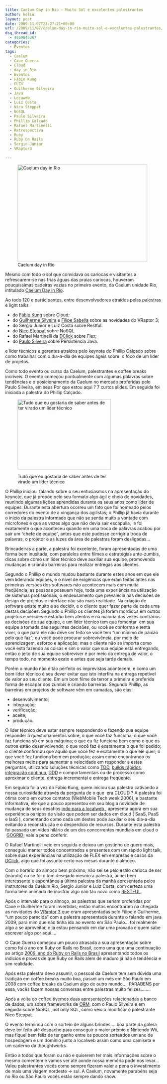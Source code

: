 ```yaml
---
title: Caelum Day in Rio – Muito Sol e excelentes palestrantes
author: helio
layout: post
date: 2009-11-07T23:27:21+00:00
url: /2009/11/07/caelum-day-in-rio-muito-sol-e-excelentes-palestrantes/
dsq_thread_id:
  - 4969845367
categories:
  - Eventos
tags:
  - Caelum
  - Caue Guerra
  - Cloud
  - day in Rio
  - Eventos
  - Fábio Kung
  - FLEX
  - Guilherme Silveira
  - Java
  - Locaweb
  - Luiz Costa
  - Nico Steppat
  - NoSQL
  - Paulo Silveira
  - Phillip Calçado
  - Rafael Martinelli
  - Retrospectiva
  - Ruby
  - Ruby On Rails
  - Sergio Junior
  - VRaptor3

---
```

<p style="text-align: center;">
  <figure id="attachment_69" style="width: 417px" class="wp-caption aligncenter"><img class="size-full wp-image-69" src="/uploads/2009/11/dsc004811.jpg" alt="Caelum day in Rio" width="417" height="313" srcset="/uploads/2009/11/dsc004811.jpg 417w, /uploads/2009/11/dsc004811-300x225.jpg 300w" sizes="(max-width: 417px) 100vw, 417px" /><figcaption class="wp-caption-text">Caelum day in Rio</figcaption></figure> 
  
  <p>
    Mesmo com todo o sol que convidava os cariocas e visitantes a refrescarem-se nas frias águas das praias cariocas, houveram pouquíssimas cadeiras vazias no primeiro evento, da Caelum unidade Rio, intitulado <a title="Caelum Day in Rio" href="http://www.caelum.com.br/caelumday/" target="_blank">Caelum Day in Rio</a>.
  </p>
  
  <p>
    Ao todo 120 e participantes, entre desenvolvedores atraídos pelas palestras e light talks
  </p>
  
  <ul>
    <li>
      do <a title="Fábio Kung" href="http://fabiokung.com/" target="_blank">Fábio Kung</a> sobre Cloud;
    </li>
    <li>
      do <a title="Guilherme Silveira" href="http://guilhermesilveira.wordpress.com/" target="_blank">Guilherme Silveira</a> e <a title="Filipe Sabella" href="http://www.filipesabella.com/" target="_blank">Filipe Sabella</a> sobre as novidades do VRaptor 3;
    </li>
    <li>
      do Sergio Junior e Luiz Costa sobre Restful.
    </li>
    <li>
      do <a title="Nico Steppat" href="http://twitter.com/steppat" target="_blank">Nico Steppat</a> sobre NoSQL.
    </li>
    <li>
      do Rafael Martinelli da <a title="DClick" href="http://www.dclick.com.br/" target="_blank">DClick</a> sobre Flex;
    </li>
    <li>
      do <a title="Paulo Silveira" href="http://www.flickr.com/photos/silveira/" target="_blank">Paulo Silveira</a> sobre Persistência Java.
    </li>
  </ul>
  
  <p>
    e líder técnicos e gerentes atraídos pelo keynote do Phillip Calçado sobre como trabalhar com o dia-a-dia de equipes ágeis sobre  o foco de um líder de projetos.
  </p>
  
  <p>
    Como todo evento ou curso da Caelum, palestrantes e coffee breaks incríveis. O evento começou pontualmente com algumas palavras sobre tendências e o posicionamento da Caelum no mercado proferidas pelo Paulo Silveira, em seus Por que estou aqui ? 7 curtos slides. Em seguida foi iniciada a palestra do Phillip Calçado.
  </p><figure id="attachment_63" style="width: 300px" class="wp-caption aligncenter">
  
  <img class="size-medium wp-image-63" src="/uploads/2009/11/4039450800_a816d7cd46-300x225.jpg" alt="Tudo que eu gostaria de saber antes de ter virado um líder técnico" width="300" height="225" srcset="/uploads/2009/11/4039450800_a816d7cd46-300x225.jpg 300w, /uploads/2009/11/4039450800_a816d7cd46.jpg 500w" sizes="(max-width: 300px) 100vw, 300px" /><figcaption class="wp-caption-text">Tudo que eu gostaria de saber antes de ter virado um líder técnico</figcaption></figure> 
  
  <p>
    O Phillip iniciou  falando sobre o seu entusiasmos na apresentação do keynote, que já propõe pelo seu formato algo ágil e cheio de novidades, reunindo algumas lições aprendidas durante os seus anos como líder de equipes. Durante esta abertura ocorreu um fato que foi nomeado pelos corredores do evento de a vingança dos agilistas; o Phillip já havia durante o inicio da palestra informado que não se sentia muito a vontade com microfones e que as vezes algo que não devia sair escapulia,  e foi exatamente o que aconteceu quando em uma troca de palavras acabou por sair um &#8220;chefe de equipe&#8221;, antes que este pudesse corrigir a troca de palavras, o projetor e as luzes da área de palestras foram desligadas&#8230;
  </p>
  
  <p>
    Brincadeiras a parte, a palestra foi excelente, foram apresentadas de uma forma bem inusitada, com paralelos entre filmes e estratégias ante-zumbis, dicas sobre como um líder técnico deve auxiliar sua equipe, promovendo mudanças e criando barreiras para realizar entregas aos clientes.
  </p>
  
  <p>
    Segundo o Phillip o mundo mudou bastante durante estes anos em que ele vem liderando equipes, e o nível de exigências que eram feitas antes nas primeiras versões dos softwares não acontecem mais com muita freqüência; as pessoas possuem hoje, toda uma experiência na utilização de sistemas profissionais, o endeusamento que prevalecia nas decisões de design de projetos e interface não são mais realidade. Na criação de software existe muito a se decidir, e o cliente quer fazer parte de cada uma destas decisões. Segundo o Phillip os clientes já foram mordidos em outros projetos e versões e estarão bem atentos e na maioria das vezes contrários as decisões de sua equipe, e um líder técnico tem que fomentar  em sua equipe a tomada das seguintes decisões, ou você se conforma e tenta viver, o que para ele não deve ser feito se você tem &#8220;um mínimo de paixão pelo que faz&#8221;; ou você pode procurar sobrevivência, por meio de aprendizagem, esforço e aplicação; mas o cliente não se importa como você está fazendo as coisas e sim o valor que sua equipe está entregando, então o jeito de sua equipe sobreviver é por meio da entrega de valor, o tempo todo, no momento exato e antes que seja tarde demais.
  </p>
  
  <p>
    Porém o mundo não é tão perfeito os imprevistos acontecem, e como um bom líder técnico é seu dever evitar que isto interfira na entrega repetível de valor ao seu cliente. Em um bom filme de terror a primeira e preferida forma de escapar dos zumbis é criando barreiras. Segundo Phillip, as barreiras em projetos de software vêm em camadas, são elas:
  </p>
  
  <ul>
    <li>
      desenvolvimento;
    </li>
    <li>
      integração;
    </li>
    <li>
      verificação;
    </li>
    <li>
      aceite;
    </li>
    <li>
      produção.
    </li>
  </ul>
  
  <p>
    O líder técnico deve estar sempre respondendo e fazendo sua equipe responder à questionamentos sobre, o que você faz funciona; o que você faz funciona só em sua máquina; o que eu fiz funciona bem como o que os outros estão desenvolvendo; o que você faz é exatamente o que foi pedido; o cliente confirmou que aquilo que você fez é exatamente o que ele quer; o que você fez funciona bem em produção; assim como encontrando os melhores meios para aumentar a velocidade em responder a estas perguntas, utilizando soluções técnicas como <a title="Test Driven Development" href="http://en.wikipedia.org/wiki/Test-driven_development" target="_blank">TDD</a>, <a title="Build de 10 minutos" href="http://improveit.com.br/xp/praticas/build_dez" target="_blank">builds rápidos</a>, <a title="Integração Contínua" href="http://improveit.com.br/xp/praticas/integracao" target="_blank">integração contínua</a>, <a title="Domain Driven Design" href="http://en.wikipedia.org/wiki/Domain-driven_design" target="_blank">DDD</a> e comportamentais ou de processo como aproximar o cliente, entrega incremental e entrega freqüente.
  </p>
  
  <p>
    Em seguida foi a vez do Fábio Kung, quem iniciou sua palestra cativando a nossa curiosidade através da pergunta de o que  era CLOUD ? A palestra foi ótima como em outros contatos (WebMobile Tech week 2006), e bastante informativa, ele que a pouco apresentou em seu blog a novidade de mudança de seus desafios <a title="Kung na localweb" href="http://fabiokung.com/2009/07/27/status-report-new-job-new-life/" target="_blank">indo para a localweb </a>, apresenta agora em sua experiência os tipos de visão que podem ser dados em cloud ( SaaS, PaaS e IaaS ), comentando como cada um destes pode auxiliar o seu dia-a-dia evitando a reconstrução e o desperdício de recursos. Durante esta palestra foi passado um vídeo hilário de um dos concorrentes mundiais em cloud o  <a title="GOGRID" href="http://www.gogrid.com/" target="_blank">GOGRID</a>; vale a pena conferir.
  </p>
  
  <p>
    O Rafael Martinelli veio em seguida e deixou um gostinho de quero mais, conseguiu manter todos concentrados e presentes com um rápido light talk, sobre suas experiências na utilização de FLEX em empresas e casos da <a title="DCLICK" href="http://www.dclick.com.br/" target="_blank">DClick</a>, algo que foi assunto certo nas mesas durante o almoço.
  </p>
  
  <p>
    Com o horário do almoço bem próximo, não sei se pelo estilo carioca de ser (maroto) ou se foi o tom desejado mesmo a palestra, achei bem interessante e espontânea a última palestra da manhã apresentada pelos instrutores da Caelum Rio, Sergio Junior e Luiz Costa; com certeza uma forma bem animada de mostrar algo não tão novo como <a title="restful" href="http://java.sun.com/developer/technicalArticles/WebServices/restful/" target="_blank">RESTFUL</a>.
  </p>
  
  <p>
    Após o intervalo para o almoço, as palestras que seriam proferidas por Caue e Guilherme foram invertidas; então muitos encontraram na chegada as novidades do <a title="VRaptor" href="http://vraptor.caelum.com.br/" target="_blank">VRaptor 3 </a>que eram apresentadas pelo Filipe e Guilherme, &#8220;um pouco parecida&#8221; com a palestra apresentada durante o falando em java 2009, para mim que não tinha ido ao evento em São Paulo&#8230; foi realmente algo a se aproveitar, e já estou pensando em dar uma provada e quem sabe escrever algo por aqui&#8230;.
  </p>
  
  <p>
    O Caue Guerra começou um pouco atrasada a sua apresentação sobre como foi o ano em Ruby on Rails no Brasil, como uma que uma continuação ao artigo <a title="artigo 2009, ano do Ruby on Rails no Brasil" href="http://blog.caelum.com.br/2009/01/19/2009-ano-do-ruby-on-rails-no-brasil/" target="_blank">2009, ano do Ruby on Rails no Brasil</a> apresentando todos os indicios e provas de que Ruby on Rails alem de maduro já não é tendência e sim realidade.
  </p>
  
  <p>
    Após esta palestra devo assumir, o pessoal da Caelum tem sem dúvida uma tradição em coffee breaks muito boa, passei um mês em São Paulo em 2008 com coffee breaks da Caelum algo de outro mundo&#8230;. PARABENS por essa, vocês fazem nossas conversas entre palestras muito felizes&#8230;&#8230;..
  </p>
  
  <p>
    Após a volta do coffee tivemos duas apresentações relacionadas a banco de dados, um sobre frameworks de <a title="Mapeamento Objeto Relacional" href="http://en.wikipedia.org/wiki/Object-relational_mapping" target="_blank">ORM</a>, com o Paulo Silveira e em seguida sobre NoSQL ,not only SQL, como veio a modificar o palestrante Nico Steppat.
  </p>
  
  <p>
    O evento terminou com o sorteio de alguns brindes&#8230;. boa parte da galera deve ter feito até despacho para conseguir o maior prêmio o Nintendo Wii, mas fiquei bem feliz de ter ganho entre os poucos sorteados um ano de hospedagem e um domínio junto a localweb assim como uma camiseta e um caderno da thoughtworks.
  </p>
  
  <p>
    Então a todos que foram ou não e quiserem ter mais informações sobre o mesmo comentem e vamos ver até aonde nossa memória pode nos levar&#8230; Valeu palestrantes vocês como sempre fizeram valer a pena o investimento de mais uma viagem nordeste -> sul. A Caelum, novamente parabéns seja no Rio ou São Paulo vocês estão sempre dando show.
  </p>